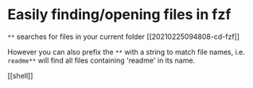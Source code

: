# Easily finding/opening files in fzf

`**` searches for files in your current folder [[20210225094808-cd-fzf]]

However you can also prefix the `**` with a string to match file names, i.e. `readme**` will find all files containing 'readme' in its name.

[[shell]]